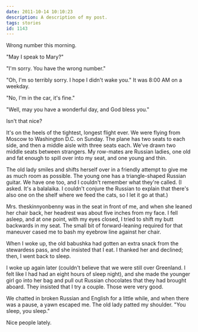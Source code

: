```yaml
---
date: 2011-10-14 10:10:23
description: A description of my post.
tags: stories
id: 1143
---
```

Wrong number this morning.

"May I speak to Mary?"

"I'm sorry.  You have the wrong number."

"Oh, I'm so terribly sorry.  I hope I didn't wake you."  It was 8:00 AM on a weekday.
<!--more-->
"No, I'm in the car, it's fine."

"Well, may you have a wonderful day, and God bless you."

Isn't that nice?

It's on the heels of the tightest, longest flight ever.  We were flying from Moscow to Washington D.C. on Sunday.  The plane has two seats to each side, and then a middle aisle with three seats each.  We've drawn two middle seats between strangers.  My row-mates are Russian ladies, one old and fat enough to spill over into my seat, and one young and thin.

The old lady smiles and shifts herself over in a friendly attempt to give me as much room as possible.  The young one has a triangle-shaped Russian guitar.  We have one too, and I couldn't remember what they're called.  (I asked.  It's a balalaika.  I couldn't conjure the Russian to explain that there's also one on the shelf where we feed the cats, so I let it go at that.)

Mrs. theskinnyonbenny was in the seat in front of me, and when she leaned her chair back, her headrest was about five inches from my face.  I fell asleep, and at one point, with my eyes closed, I tried to shift my butt backwards in my seat.  The small bit of forward-leaning required for that maneuver cased me to bash my eyebrow line against her chair.

When I woke up, the old babushka had gotten an extra snack from the stewardess pass, and she insisted that I eat.  I thanked her and declined; then, I went back to sleep.

I woke up again later (couldn't believe that we were still over Greenland.  I felt like I had had an eight hours of sleep night), and she made the younger girl go into her bag and pull out Russian chocolates that they had brought aboard.  They insisted that I try a couple.  Those were very good.

We chatted in broken Russian and English for a little while, and when there was a pause, a yawn escaped me.  The old lady patted my shoulder.  "You sleep, you sleep."

Nice people lately.